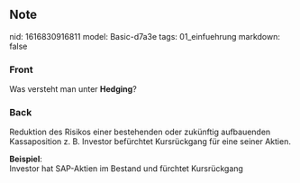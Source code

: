 ## Note
nid: 1616830916811
model: Basic-d7a3e
tags: 01_einfuehrung
markdown: false

### Front
Was versteht man unter <b>Hedging</b>?

### Back
Reduktion des Risikos einer bestehenden oder zukünftig aufbauenden Kassaposition z. B. Investor befürchtet Kursrückgang für eine seiner Aktien.<div>
</div><div><b>Beispiel</b>:</div><div>Investor hat SAP-Aktien im Bestand und fürchtet Kursrückgang</div>
